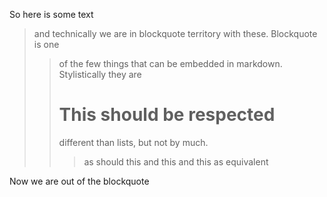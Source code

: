 So here is some text

> and technically we are in blockquote
> territory with these. Blockquote is one
> > of the few things that can be embedded
> > in markdown. Stylistically they are 
> > # This should be respected
> > different than lists, but
> not by much.
>>> as should this
>> > and this 
> >> and this as equivalent

Now we are out of the blockquote
